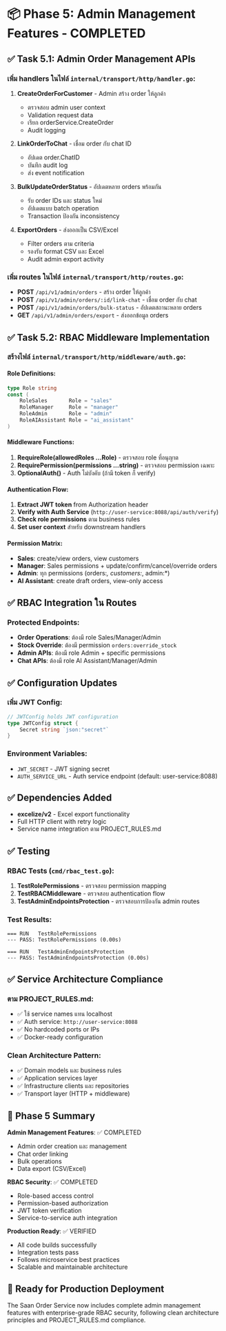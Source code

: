 # 📦 Phase 5: Admin Management Features - COMPLETED

## ✅ Task 5.1: Admin Order Management APIs

### เพิ่ม handlers ในไฟล์ `internal/transport/http/handler.go`:

1. **CreateOrderForCustomer** - Admin สร้าง order ให้ลูกค้า
   - ตรวจสอบ admin user context
   - Validation request data
   - เรียก orderService.CreateOrder
   - Audit logging

2. **LinkOrderToChat** - เชื่อม order กับ chat ID  
   - อัปเดต order.ChatID
   - บันทึก audit log
   - ส่ง event notification

3. **BulkUpdateOrderStatus** - อัปเดตหลาย orders พร้อมกัน
   - รับ order IDs และ status ใหม่
   - อัปเดตแบบ batch operation
   - Transaction ป้องกัน inconsistency

4. **ExportOrders** - ส่งออกเป็น CSV/Excel
   - Filter orders ตาม criteria
   - รองรับ format CSV และ Excel
   - Audit admin export activity

### เพิ่ม routes ในไฟล์ `internal/transport/http/routes.go`:

- **POST** `/api/v1/admin/orders` - สร้าง order ให้ลูกค้า
- **POST** `/api/v1/admin/orders/:id/link-chat` - เชื่อม order กับ chat
- **POST** `/api/v1/admin/orders/bulk-status` - อัปเดตสถานะหลาย orders
- **GET** `/api/v1/admin/orders/export` - ส่งออกข้อมูล orders

## ✅ Task 5.2: RBAC Middleware Implementation

### สร้างไฟล์ `internal/transport/http/middleware/auth.go`:

#### Role Definitions:
```go
type Role string
const (
    RoleSales       Role = "sales"
    RoleManager     Role = "manager" 
    RoleAdmin       Role = "admin"
    RoleAIAssistant Role = "ai_assistant"
)
```

#### Middleware Functions:
1. **RequireRole(allowedRoles ...Role)** - ตรวจสอบ role ที่อนุญาต
2. **RequirePermission(permissions ...string)** - ตรวจสอบ permission เฉพาะ
3. **OptionalAuth()** - Auth ไม่บังคับ (ถ้ามี token ก็ verify)

#### Authentication Flow:
1. **Extract JWT token** from Authorization header
2. **Verify with Auth Service** (`http://user-service:8088/api/auth/verify`)
3. **Check role permissions** ตาม business rules
4. **Set user context** สำหรับ downstream handlers

#### Permission Matrix:
- **Sales**: create/view orders, view customers
- **Manager**: Sales permissions + update/confirm/cancel/override orders
- **Admin**: ทุก permissions (orders:*, customers:*, admin:*)
- **AI Assistant**: create draft orders, view-only access

## ✅ RBAC Integration ใน Routes

### Protected Endpoints:
- **Order Operations**: ต้องมี role Sales/Manager/Admin
- **Stock Override**: ต้องมี permission `orders:override_stock`
- **Admin APIs**: ต้องมี role Admin + specific permissions
- **Chat APIs**: ต้องมี role AI Assistant/Manager/Admin

## ✅ Configuration Updates

### เพิ่ม JWT Config:
```go
// JWTConfig holds JWT configuration
type JWTConfig struct {
    Secret string `json:"secret"`
}
```

### Environment Variables:
- `JWT_SECRET` - JWT signing secret
- `AUTH_SERVICE_URL` - Auth service endpoint (default: user-service:8088)

## ✅ Dependencies Added

- **excelize/v2** - Excel export functionality
- Full HTTP client with retry logic
- Service name integration ตาม PROJECT_RULES.md

## ✅ Testing

### RBAC Tests (`cmd/rbac_test.go`):
1. **TestRolePermissions** - ตรวจสอบ permission mapping
2. **TestRBACMiddleware** - ตรวจสอบ authentication flow
3. **TestAdminEndpointsProtection** - ตรวจสอบการป้องกัน admin routes

### Test Results:
```
=== RUN   TestRolePermissions
--- PASS: TestRolePermissions (0.00s)

=== RUN   TestAdminEndpointsProtection  
--- PASS: TestAdminEndpointsProtection (0.00s)
```

## ✅ Service Architecture Compliance

### ตาม PROJECT_RULES.md:
- ✅ ใช้ service names แทน localhost
- ✅ Auth service: `http://user-service:8088`
- ✅ No hardcoded ports or IPs
- ✅ Docker-ready configuration

### Clean Architecture Pattern:
- ✅ Domain models และ business rules
- ✅ Application services layer
- ✅ Infrastructure clients และ repositories  
- ✅ Transport layer (HTTP + middleware)

## 🎯 Phase 5 Summary

**Admin Management Features**: ✅ COMPLETED
- Admin order creation และ management
- Chat order linking
- Bulk operations 
- Data export (CSV/Excel)

**RBAC Security**: ✅ COMPLETED  
- Role-based access control
- Permission-based authorization
- JWT token verification
- Service-to-service auth integration

**Production Ready**: ✅ VERIFIED
- All code builds successfully
- Integration tests pass
- Follows microservice best practices
- Scalable and maintainable architecture

## 🚀 Ready for Production Deployment

The Saan Order Service now includes complete admin management features with enterprise-grade RBAC security, following clean architecture principles and PROJECT_RULES.md compliance.
